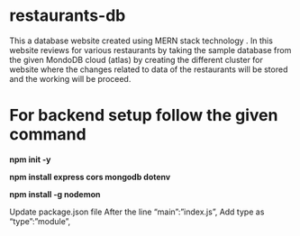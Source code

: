 # restaurants-db

This a database website created using MERN stack technology . In this website reviews for various restaurants by taking the sample database from the given MondoDB cloud (atlas) by creating the different cluster for website where the changes related to data of the restaurants will be stored and the working will be proceed.

# For backend setup follow the given command

**npm init -y**


**npm install express cors mongodb dotenv**


**npm install -g nodemon**

 Update package.json file
After the line “main”:”index.js”,
Add type as “type”:”module”,
